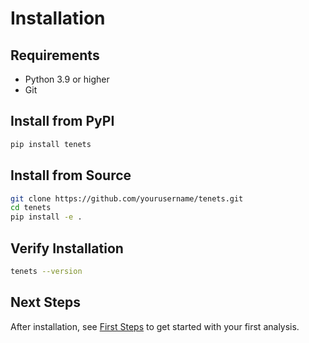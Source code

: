 # Installation

## Requirements

- Python 3.9 or higher
- Git

## Install from PyPI

```bash
pip install tenets
```

## Install from Source

```bash
git clone https://github.com/yourusername/tenets.git
cd tenets
pip install -e .
```

## Verify Installation

```bash
tenets --version
```

## Next Steps

After installation, see [First Steps](first-steps.md) to get started with your first analysis.